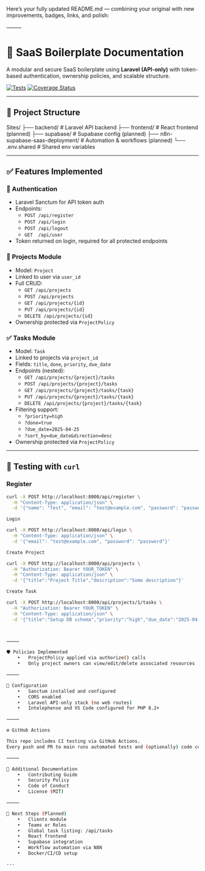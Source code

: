 Here’s your fully updated README.md — combining your original with new improvements, badges, links, and polish:

⸻

# 🧱 SaaS Boilerplate Documentation

A modular and secure SaaS boilerplate using **Laravel (API-only)** with token-based authentication, ownership policies, and scalable structure.

[![Tests](https://github.com/mmourani/laravel-api-boilerplate/actions/workflows/tests.yml/badge.svg)](https://github.com/mmourani/laravel-api-boilerplate/actions/workflows/tests.yml)
[![Coverage Status](https://coveralls.io/repos/github/mmourani/laravel-api-boilerplate/badge.svg?branch=main)](https://coveralls.io/github/mmourani/laravel-api-boilerplate?branch=main)

---

## 📁 Project Structure

Sites/
├── backend/ # Laravel API backend
├── frontend/ # React frontend (planned)
├── supabase/ # Supabase config (planned)
├── n8n-supabase-saas-deployment/ # Automation & workflows (planned)
└── .env.shared # Shared env variables

---

## ✅ Features Implemented

### 🔐 Authentication

-   Laravel Sanctum for API token auth
-   Endpoints:
    -   `POST /api/register`
    -   `POST /api/login`
    -   `POST /api/logout`
    -   `GET  /api/user`
-   Token returned on login, required for all protected endpoints

### 🧱 Projects Module

-   Model: `Project`
-   Linked to user via `user_id`
-   Full CRUD:
    -   `GET /api/projects`
    -   `POST /api/projects`
    -   `GET /api/projects/{id}`
    -   `PUT /api/projects/{id}`
    -   `DELETE /api/projects/{id}`
-   Ownership protected via `ProjectPolicy`

### ✅ Tasks Module

-   Model: `Task`
-   Linked to projects via `project_id`
-   Fields: `title`, `done`, `priority`, `due_date`
-   Endpoints (nested):
    -   `GET /api/projects/{project}/tasks`
    -   `POST /api/projects/{project}/tasks`
    -   `GET /api/projects/{project}/tasks/{task}`
    -   `PUT /api/projects/{project}/tasks/{task}`
    -   `DELETE /api/projects/{project}/tasks/{task}`
-   Filtering support:
    -   `?priority=high`
    -   `?done=true`
    -   `?due_date=2025-04-25`
    -   `?sort_by=due_date&direction=desc`
-   Ownership protected via `ProjectPolicy`

---

## 🧪 Testing with `curl`

### Register

```bash
curl -X POST http://localhost:8000/api/register \
  -H "Content-Type: application/json" \
  -d '{"name": "Test", "email": "test@example.com", "password": "password"}'

Login

curl -X POST http://localhost:8000/api/login \
  -H "Content-Type: application/json" \
  -d '{"email": "test@example.com", "password": "password"}'

Create Project

curl -X POST http://localhost:8000/api/projects \
  -H "Authorization: Bearer YOUR_TOKEN" \
  -H "Content-Type: application/json" \
  -d '{"title":"Project Title","description":"Some description"}'

Create Task

curl -X POST http://localhost:8000/api/projects/1/tasks \
  -H "Authorization: Bearer YOUR_TOKEN" \
  -H "Content-Type: application/json" \
  -d '{"title":"Setup DB schema","priority":"high","due_date":"2025-04-25"}'



⸻

🛡 Policies Implemented
	•	ProjectPolicy applied via authorize() calls
	•	Only project owners can view/edit/delete associated resources

⸻

🔧 Configuration
	•	Sanctum installed and configured
	•	CORS enabled
	•	Laravel API-only stack (no web routes)
	•	Intelephense and VS Code configured for PHP 8.2+

⸻

⚙️ GitHub Actions

This repo includes CI testing via GitHub Actions.
Every push and PR to main runs automated tests and (optionally) code coverage with Coveralls.

⸻

📄 Additional Documentation
	•	Contributing Guide
	•	Security Policy
	•	Code of Conduct
	•	License (MIT)

⸻

📌 Next Steps (Planned)
	•	Clients module
	•	Teams or Roles
	•	Global task listing: /api/tasks
	•	React frontend
	•	Supabase integration
	•	Workflow automation via N8N
	•	Docker/CI/CD setup

---
```
